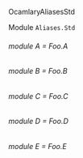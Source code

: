 OcamlaryAliasesStd

 Module  `` Aliases.Std `` 
<a id="module-A"></a>
###### module A = Foo.A



<a id="module-B"></a>
###### module B = Foo.B



<a id="module-C"></a>
###### module C = Foo.C



<a id="module-D"></a>
###### module D = Foo.D



<a id="module-E"></a>
###### module E = Foo.E

